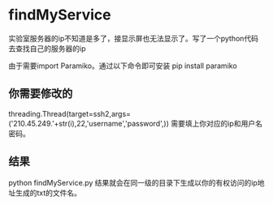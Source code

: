 # findMyService
实验室服务器的ip不知道是多了，接显示屏也无法显示了。写了一个python代码去查找自己的服务器的ip

由于需要import Paramiko。通过以下命令即可安装
pip install paramiko

## 你需要修改的
threading.Thread(target=ssh2,args=('210.45.249.'+str(i),22,'username','password',))
需要填上你对应的ip和用户名密码。
## 结果
python findMyService.py
结果就会在同一级的目录下生成以你的有权访问的ip地址生成的txt的文件名。
